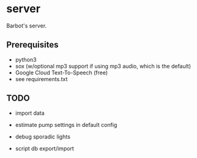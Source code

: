 # server
Barbot's server.

## Prerequisites
* python3
* sox (w/optional mp3 support if using mp3 audio, which is the default)
* Google Cloud Text-To-Speech (free)
* see requirements.txt

## TODO
* import data
* estimate pump settings in default config

* debug sporadic lights

* script db export/import
